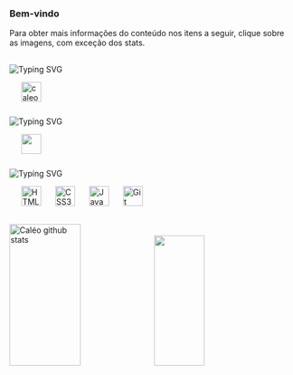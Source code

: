 <h3>Bem-vindo</h3> 

Para obter mais informações do conteúdo nos itens a seguir, clique sobre as imagens, com exceção dos stats.

## 

![Typing SVG](https://readme-typing-svg.herokuapp.com?font=Fira+Code&weight=100&size=25&duration=5000&pause=1000&color=ffffff&center=false&vCenter=true&random=false&width=1000&lines=Contatos:;Gmail+e+Linkedin)
<div>
<img width="17"/>
<a href="mailto:caleo.gps.6@gmail.com" target="_blank" ral="external"><img src="https://cdn4.iconfinder.com/data/icons/social-media-logos-6/512/112-gmail_email_mail-512.png" alt="caleo.gps.6@gmail.com" height="35"/></a>
<!--<img width="17"/>
<a href="" target="_blank" ral="external"><img src="https://cdn.jsdelivr.net/gh/devicons/devicon@latest/icons/linkedin/linkedin-original.svg" alt="Linkedin" height="35"/></a>-->
</div>

###

![Typing SVG](https://readme-typing-svg.herokuapp.com?font=Fira+Code&weight=100&size=27&duration=5000&pause=1000&color=ffffff&center=false&vCenter=true&random=false&width=1000&lines=Formações:;Currículo,+habilidades+e+certificados)
<div>
<img width="17"/> 
<a href="https://github.com/caleoo/habilidades/blob/main/Currículo/Currículo%20Caléo%20V.%20C..pdf" target="_self" ral="next"><img src="https://cdn-icons-png.flaticon.com/128/11379/11379875.png" height="35"/></a>
</div>

###

![Typing SVG](https://readme-typing-svg.herokuapp.com?font=Fira+Code&weight=100&size=27&duration=5000&pause=1000&color=ffffff&center=false&vCenter=true&random=false&width=1000&lines=Desenvolvendo+habilidades:;HTML5,+CSS3,+JavaScript+e+Git)
<div>
  <img width="17"/>
  <img src="https://cdn.jsdelivr.net/gh/devicons/devicon@latest/icons/html5/html5-plain.svg" alt="HTML5" height="35"/>
  <img width="17"/>
  <img src="https://cdn.jsdelivr.net/gh/devicons/devicon@latest/icons/css3/css3-plain.svg" alt="CSS3" height="35"/>
  <img width="17"/>
  <img src="https://cdn.jsdelivr.net/gh/devicons/devicon@latest/icons/javascript/javascript-plain.svg" alt="JavaScript" height="35"/>
  <img width="17"/>
  <img src="https://cdn.jsdelivr.net/gh/devicons/devicon@latest/icons/git/git-original.svg" alt="Git" height="35"/>
</div>

##

<div>  
  <img width="50%" height="250px" src="https://github-readme-stats.vercel.app/api?username=caleoo&show_icons=true&count_private=true&hide_border=true&title_color=4e90fd&icon_color=4e90fd&text_color=ffffff&bg_color=0d1117" alt="Caléo github stats" /> 
  <img width="42%" height="230px" src="https://github-readme-stats.vercel.app/api/top-langs/?username=caleoo&layout=compact&hide_border=true&title_color=4e90fd&text_color=ffffff&bg_color=0d1117" />
</div>

<!--<div>
  <img width="17"/>
  <img src="https://cdn.jsdelivr.net/gh/devicons/devicon@latest/icons/csharp/csharp-original.svg" alt="Csharp" height="35"/>
  <img width="17"/>
  <img src="https://cdn.jsdelivr.net/gh/devicons/devicon@latest/icons/cplusplus/cplusplus-original.svg" alt="Cplusplus" height="35"/>
  <img width="17"/>
  <img src="https://cdn.jsdelivr.net/gh/devicons/devicon@latest/icons/react/react-original.svg" alt="React" height="35"/>
  <img width="17"/>
  <img src="https://cdn.jsdelivr.net/gh/devicons/devicon@latest/icons/linux/linux-original.svg" alt="Linux" height="35"/>
  <img width="17"/>
  <img src="https://cdn.jsdelivr.net/gh/devicons/devicon@latest/icons/prisma/prisma-original.svg" alt="Prisma" height="35"/>
  <img width="17"/>
  <img src="https://cdn.jsdelivr.net/gh/devicons/devicon@latest/icons/python/python-original.svg" alt="Python" height="35"/>
  <img width="17"/>
  <img src="https://cdn.jsdelivr.net/gh/devicons/devicon@latest/icons/nodejs/nodejs-original.svg" alt="Node.js" height="35"/>
</div>-->
